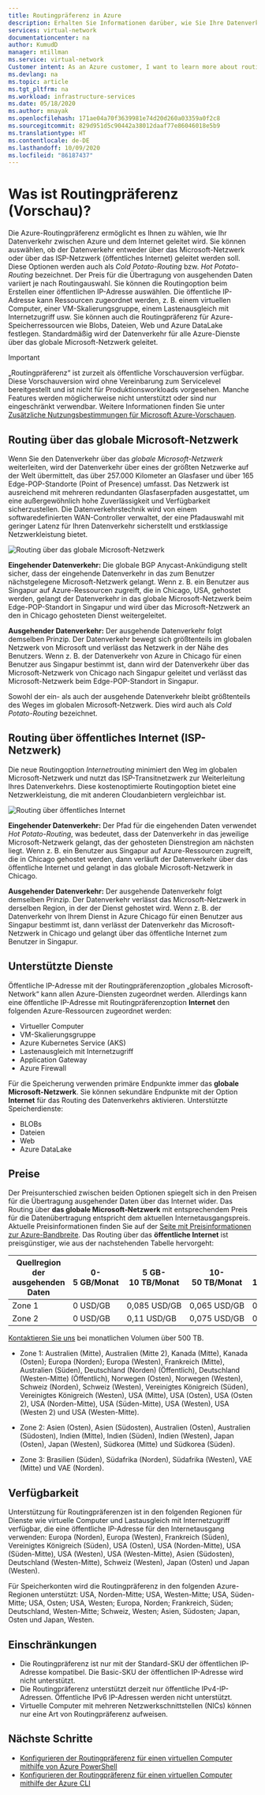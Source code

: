 ```yaml
---
title: Routingpräferenz in Azure
description: Erhalten Sie Informationen darüber, wie Sie Ihre Datenverkehrsrouten zwischen Azure und dem Internet mit Routingpräferenz auswählen können.
services: virtual-network
documentationcenter: na
author: KumudD
manager: mtillman
ms.service: virtual-network
Customer intent: As an Azure customer, I want to learn more about routing choices for my internet egress traffic.
ms.devlang: na
ms.topic: article
ms.tgt_pltfrm: na
ms.workload: infrastructure-services
ms.date: 05/18/2020
ms.author: mnayak
ms.openlocfilehash: 171ae04a70f3639981e74d20d260a03359a0f2c8
ms.sourcegitcommit: 829d951d5c90442a38012daaf77e86046018e5b9
ms.translationtype: HT
ms.contentlocale: de-DE
ms.lasthandoff: 10/09/2020
ms.locfileid: "86187437"
---
```

# <a name="what-is-routing-preference-preview"></a>Was ist Routingpräferenz (Vorschau)?

Die Azure-Routingpräferenz ermöglicht es Ihnen zu wählen, wie Ihr Datenverkehr zwischen Azure und dem Internet geleitet wird. Sie können auswählen, ob der Datenverkehr entweder über das Microsoft-Netzwerk oder über das ISP-Netzwerk (öffentliches Internet) geleitet werden soll. Diese Optionen werden auch als *Cold Potato-Routing* bzw. *Hot Potato-Routing* bezeichnet. Der Preis für die Übertragung von ausgehenden Daten variiert je nach Routingauswahl. Sie können die Routingoption beim Erstellen einer öffentlichen IP-Adresse auswählen. Die öffentliche IP-Adresse kann Ressourcen zugeordnet werden, z. B. einem virtuellen Computer, einer VM-Skalierungsgruppe, einem Lastenausgleich mit Internetzugriff usw. Sie können auch die Routingpräferenz für Azure-Speicherressourcen wie Blobs, Dateien, Web und Azure DataLake festlegen. Standardmäßig wird der Datenverkehr für alle Azure-Dienste über das globale Microsoft-Netzwerk geleitet.

> [!IMPORTANT]
> „Routingpräferenz“ ist zurzeit als öffentliche Vorschauversion verfügbar.
> Diese Vorschauversion wird ohne Vereinbarung zum Servicelevel bereitgestellt und ist nicht für Produktionsworkloads vorgesehen. Manche Features werden möglicherweise nicht unterstützt oder sind nur eingeschränkt verwendbar. Weitere Informationen finden Sie unter [Zusätzliche Nutzungsbestimmungen für Microsoft Azure-Vorschauen](https://azure.microsoft.com/support/legal/preview-supplemental-terms/).

## <a name="routing-via-microsoft-global-network"></a>Routing über das globale Microsoft-Netzwerk

Wenn Sie den Datenverkehr über das *globale Microsoft-Netzwerk* weiterleiten, wird der Datenverkehr über eines der größten Netzwerke auf der Welt übermittelt, das über 257.000 Kilometer an Glasfaser und über 165 Edge-POP-Standorte (Point of Presence) umfasst. Das Netzwerk ist ausreichend mit mehreren redundanten Glasfaserpfaden ausgestattet, um eine außergewöhnlich hohe Zuverlässigkeit und Verfügbarkeit sicherzustellen. Die Datenverkehrstechnik wird von einem softwaredefinierten WAN-Controller verwaltet, der eine Pfadauswahl mit geringer Latenz für Ihren Datenverkehr sicherstellt und erstklassige Netzwerkleistung bietet.

![Routing über das globale Microsoft-Netzwerk](media/routing-preference-overview/route-via-microsoft-global-network.png)

**Eingehender Datenverkehr:** Die globale BGP Anycast-Ankündigung stellt sicher, dass der eingehende Datenverkehr in das zum Benutzer nächstgelegene Microsoft-Netzwerk gelangt. Wenn z. B. ein Benutzer aus Singapur auf Azure-Ressourcen zugreift, die in Chicago, USA, gehostet werden, gelangt der Datenverkehr in das globale Microsoft-Netzwerk beim Edge-POP-Standort in Singapur und wird über das Microsoft-Netzwerk an den in Chicago gehosteten Dienst weitergeleitet.

**Ausgehender Datenverkehr:** Der ausgehende Datenverkehr folgt demselben Prinzip. Der Datenverkehr bewegt sich größtenteils im globalen Netzwerk von Microsoft und verlässt das Netzwerk in der Nähe des Benutzers. Wenn z. B. der Datenverkehr von Azure in Chicago für einen Benutzer aus Singapur bestimmt ist, dann wird der Datenverkehr über das Microsoft-Netzwerk von Chicago nach Singapur geleitet und verlässt das Microsoft-Netzwerk beim Edge-POP-Standort in Singapur.

Sowohl der ein- als auch der ausgehende Datenverkehr bleibt größtenteils des Weges im globalen Microsoft-Netzwerk. Dies wird auch als *Cold Potato-Routing* bezeichnet.


## <a name="routing-over-public-internet-isp-network"></a>Routing über öffentliches Internet (ISP-Netzwerk)

Die neue Routingoption *Internetrouting* minimiert den Weg im globalen Microsoft-Netzwerk und nutzt das ISP-Transitnetzwerk zur Weiterleitung Ihres Datenverkehrs. Diese kostenoptimierte Routingoption bietet eine Netzwerkleistung, die mit anderen Cloudanbietern vergleichbar ist.

![Routing über öffentliches Internet](media/routing-preference-overview/route-via-isp-network.png)

**Eingehender Datenverkehr:** Der Pfad für die eingehenden Daten verwendet *Hot Potato-Routing*, was bedeutet, dass der Datenverkehr in das jeweilige Microsoft-Netzwerk gelangt, das der gehosteten Dienstregion am nächsten liegt. Wenn z. B. ein Benutzer aus Singapur auf Azure-Ressourcen zugreift, die in Chicago gehostet werden, dann verläuft der Datenverkehr über das öffentliche Internet und gelangt in das globale Microsoft-Netzwerk in Chicago.

**Ausgehender Datenverkehr:** Der ausgehende Datenverkehr folgt demselben Prinzip. Der Datenverkehr verlässt das Microsoft-Netzwerk in derselben Region, in der der Dienst gehostet wird. Wenn z. B. der Datenverkehr von Ihrem Dienst in Azure Chicago für einen Benutzer aus Singapur bestimmt ist, dann verlässt der Datenverkehr das Microsoft-Netzwerk in Chicago und gelangt über das öffentliche Internet zum Benutzer in Singapur.

## <a name="supported-services"></a>Unterstützte Dienste

Öffentliche IP-Adresse mit der Routingpräferenzoption „globales Microsoft-Network“ kann allen Azure-Diensten zugeordnet werden. Allerdings kann eine öffentliche IP-Adresse mit Routingpräferenzoption **Internet** den folgenden Azure-Ressourcen zugeordnet werden:

* Virtueller Computer
* VM-Skalierungsgruppe
* Azure Kubernetes Service (AKS)
* Lastenausgleich mit Internetzugriff
* Application Gateway
* Azure Firewall

Für die Speicherung verwenden primäre Endpunkte immer das **globale Microsoft-Netzwerk**. Sie können sekundäre Endpunkte mit der Option **Internet** für das Routing des Datenverkehrs aktivieren. Unterstützte Speicherdienste:

* BLOBs
* Dateien
* Web
* Azure DataLake

## <a name="pricing"></a>Preise
Der Preisunterschied zwischen beiden Optionen spiegelt sich in den Preisen für die Übertragung ausgehender Daten über das Internet wider. Das Routing über **das globale Microsoft-Netzwerk** mit entsprechendem Preis für die Datenübertragung entspricht dem aktuellen Internetausgangspreis. Aktuelle Preisinformationen finden Sie auf der [Seite mit Preisinformationen zur Azure-Bandbreite](https://azure.microsoft.com/pricing/details/bandwidth/). Das Routing über das **öffentliche Internet** ist preisgünstiger, wie aus der nachstehenden Tabelle hervorgeht:

| Quellregion der ausgehenden Daten | 0-5 GB/Monat | 5 GB-10 TB/Monat | 10-50 TB/Monat | 50-150 TB/Monat | 150-500 TB/Monat |
| --- | --- | --- | --- | --- | --- |
| Zone 1 | 0 USD/GB | 0,085 USD/GB | 0,065 USD/GB | 0,06 USD/GB | 0,04 USD/GB |
| Zone 2 | 0 USD/GB | 0,11 USD/GB | 0,075 USD/GB | 0,07 USD/GB | 0,06 USD/GB  |

[Kontaktieren Sie uns](https://azure.microsoft.com/overview/sales-number/) bei monatlichen Volumen über 500 TB.
* Zone 1: Australien (Mitte), Australien (Mitte 2), Kanada (Mitte), Kanada (Osten); Europa (Norden); Europa (Westen), Frankreich (Mitte), Australien (Süden), Deutschland (Norden) (Öffentlich), Deutschland (Westen-Mitte) (Öffentlich), Norwegen (Osten), Norwegen (Westen), Schweiz (Norden), Schweiz (Westen), Vereinigtes Königreich (Süden), Vereinigtes Königreich (Westen), USA (Mitte), USA (Osten), USA (Osten 2), USA (Norden-Mitte), USA (Süden-Mitte), USA (Westen), USA (Westen 2) und USA (Westen-Mitte).

* Zone 2: Asien (Osten), Asien (Südosten), Australien (Osten), Australien (Südosten), Indien (Mitte), Indien (Süden), Indien (Westen), Japan (Osten), Japan (Westen), Südkorea (Mitte) und Südkorea (Süden).

* Zone 3: Brasilien (Süden), Südafrika (Norden), Südafrika (Westen), VAE (Mitte) und VAE (Norden).

## <a name="availability"></a>Verfügbarkeit

Unterstützung für Routingpräferenzen ist in den folgenden Regionen für Dienste wie virtuelle Computer und Lastausgleich mit Internetzugriff verfügbar, die eine öffentliche IP-Adresse für den Internetausgang verwenden: Europa (Norden), Europa (Westen), Frankreich (Süden), Vereinigtes Königreich (Süden), USA (Osten), USA (Norden-Mitte), USA (Süden-Mitte), USA (Westen), USA (Westen-Mitte), Asien (Südosten), Deutschland (Westen-Mitte), Schweiz (Westen), Japan (Osten) und Japan (Westen).

Für Speicherkonten wird die Routingpräferenz in den folgenden Azure-Regionen unterstützt: USA, Norden-Mitte; USA, Westen-Mitte; USA, Süden-Mitte; USA, Osten; USA, Westen; Europa, Norden; Frankreich, Süden; Deutschland, Westen-Mitte; Schweiz, Westen; Asien, Südosten; Japan, Osten und Japan, Westen.
## <a name="limitations"></a>Einschränkungen

* Die Routingpräferenz ist nur mit der Standard-SKU der öffentlichen IP-Adresse kompatibel. Die Basic-SKU der öffentlichen IP-Adresse wird nicht unterstützt.
* Die Routingpräferenz unterstützt derzeit nur öffentliche IPv4-IP-Adressen. Öffentliche IPv6 IP-Adressen werden nicht unterstützt.
* Virtuelle Computer mit mehreren Netzwerkschnittstellen (NICs) können nur eine Art von Routingpräferenz aufweisen.


## <a name="next-steps"></a>Nächste Schritte

* [Konfigurieren der Routingpräferenz für einen virtuellen Computer mithilfe von Azure PowerShell](configure-routing-preference-virtual-machine-powershell.md)
* [Konfigurieren der Routingpräferenz für einen virtuellen Computer mithilfe der Azure CLI](configure-routing-preference-virtual-machine-cli.md)
